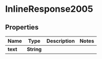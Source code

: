 

# InlineResponse2005

## Properties

Name | Type | Description | Notes
------------ | ------------- | ------------- | -------------
**text** | **String** |  | 



